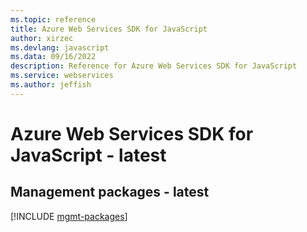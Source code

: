 ```yaml
---
ms.topic: reference
title: Azure Web Services SDK for JavaScript
author: xirzec
ms.devlang: javascript
ms.data: 09/16/2022
description: Reference for Azure Web Services SDK for JavaScript
ms.service: webservices
ms.author: jeffish
---
```

# Azure Web Services SDK for JavaScript - latest

## Management packages - latest
[!INCLUDE [mgmt-packages](web-services-mgmt-index.md)]